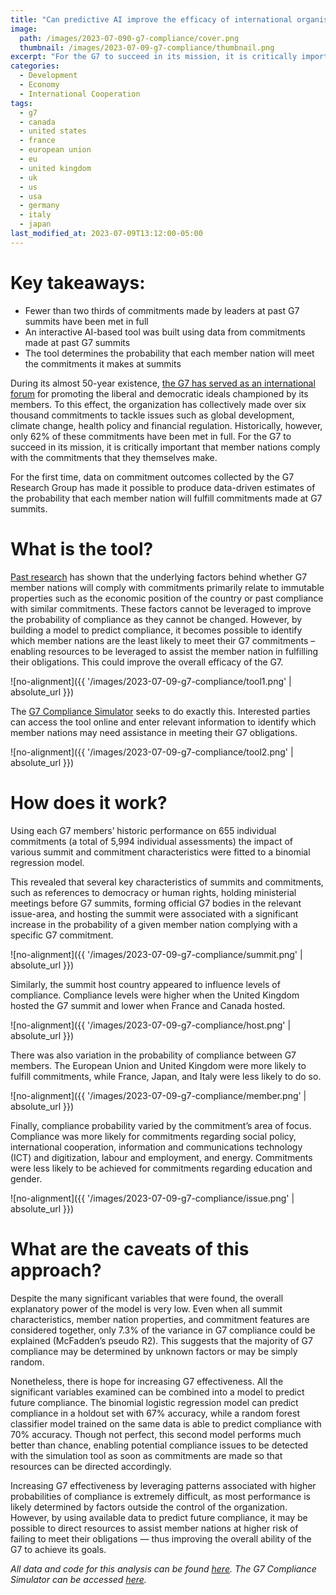 ```yaml
---
title: "Can predictive AI improve the efficacy of international organisations like the G7?"
image:
  path: /images/2023-07-090-g7-compliance/cover.png
  thumbnail: /images/2023-07-09-g7-compliance/thumbnail.png
excerpt: "For the G7 to succeed in its mission, it is critically important that member nations follow through with the commitments that they make. An interactive AI-based tool that determines the probability of each member nation meeting its commitments may improve the efficacy of the G7."
categories:
  - Development
  - Economy
  - International Cooperation
tags:
  - g7
  - canada
  - united states
  - france
  - european union
  - eu
  - united kingdom
  - uk
  - us
  - usa
  - germany
  - italy
  - japan
last_modified_at: 2023-07-09T13:12:00-05:00
---
```


# Key takeaways:

* Fewer than two thirds of commitments made by leaders at past G7 summits have been met in full
* An interactive AI-based tool was built using data from commitments made at past G7 summits
* The tool determines the probability that each member nation will meet the commitments it makes at summits

During its almost 50-year existence, [the G7 has served as an international forum](https://en.wikipedia.org/wiki/G7) for promoting the liberal and democratic ideals championed by its members. To this effect, the organization has collectively made over six thousand commitments to tackle issues such as global development, climate change, health policy and financial regulation. Historically, however, only 62% of these commitments have been met in full. For the G7 to succeed in its mission, it is critically important that member nations comply with the commitments that they themselves make.

For the first time, data on commitment outcomes collected by the G7 Research Group has made it possible to produce data-driven estimates of the probability that each member nation will fulfill commitments made at G7 summits.

# What is the tool?

[Past research](https://www.globalgovernanceproject.org/increasing-the-impact-of-the-g7-2/) has shown that the underlying factors behind whether G7 member nations will comply with commitments primarily relate to immutable properties such as the economic position of the country or past compliance with similar commitments. These factors cannot be leveraged to improve the probability of compliance as they cannot be changed. However, by building a model to predict compliance, it becomes possible to identify which member nations are the least likely to meet their G7 commitments – enabling resources to be leveraged to assist the member nation in fulfilling their obligations. This could improve the overall efficacy of the G7. 

![no-alignment]({{ '/images/2023-07-09-g7-compliance/tool1.png' | absolute_url }})

The [G7 Compliance Simulator](https://g7-utoronto.shinyapps.io/compliance-tool/) seeks to do exactly this. Interested parties can access the tool online and enter relevant information to identify which member nations may need assistance in meeting their G7 obligations.

![no-alignment]({{ '/images/2023-07-09-g7-compliance/tool2.png' | absolute_url }})

# How does it work?

Using each G7 members’ historic performance on 655 individual commitments (a total of 5,994 individual assessments) the impact of various summit and commitment characteristics were fitted to a binomial regression model.

This revealed that several key characteristics of summits and commitments, such as references to democracy or human rights, holding ministerial meetings before G7 summits, forming official G7 bodies in the relevant issue-area, and hosting the summit were associated with a significant increase in the probability of a given member nation complying with a specific G7 commitment.

![no-alignment]({{ '/images/2023-07-09-g7-compliance/summit.png' | absolute_url }})

Similarly, the summit host country appeared to influence levels of compliance. Compliance levels were higher when the United Kingdom hosted the G7 summit and lower when France and Canada hosted.

![no-alignment]({{ '/images/2023-07-09-g7-compliance/host.png' | absolute_url }})

There was also variation in the probability of compliance between G7 members. The European Union and United Kingdom were more likely to fulfill commitments, while France, Japan, and Italy were less likely to do so.

![no-alignment]({{ '/images/2023-07-09-g7-compliance/member.png' | absolute_url }})

Finally, compliance probability varied by the commitment’s area of focus. Compliance was more likely for commitments regarding social policy, international cooperation, information and communications technology (ICT) and digitization, labour and employment, and energy. Commitments were less likely to be achieved for commitments regarding education and gender.

![no-alignment]({{ '/images/2023-07-09-g7-compliance/issue.png' | absolute_url }})

# What are the caveats of this approach? 

Despite the many significant variables that were found, the overall explanatory power of the model is very low. Even when all summit characteristics, member nation properties, and commitment features are considered together, only 7.3% of the variance in G7 compliance could be explained (McFadden’s pseudo R2). This suggests that the majority of G7 compliance may be determined by unknown factors or may be simply random.

Nonetheless, there is hope for increasing G7 effectiveness. All the significant variables examined can be combined into a model to predict future compliance. The binomial logistic regression model can predict compliance in a holdout set with 67% accuracy, while a random forest classifier model trained on the same data is able to predict compliance with 70% accuracy. Though not perfect, this second model performs much better than chance, enabling potential compliance issues to be detected with the simulation tool as soon as commitments are made so that resources can be directed accordingly. 

Increasing G7 effectiveness by leveraging patterns associated with higher probabilities of compliance is extremely difficult, as most performance is likely determined by factors outside the control of the organization. However, by using available data to predict future compliance, it may be possible to direct resources to assist member nations at higher risk of failing to meet their obligations — thus improving the overall ability of the G7 to achieve its goals.

*All data and code for this analysis can be found [here](https://github.com/rapsoj/g7-compliance).*
*The G7 Compliance Simulator can be accessed [here](https://g7-utoronto.shinyapps.io/compliance-tool/).*
